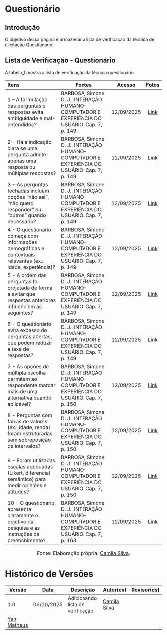 # Questionário

## Introdução

O objetivo dessa página é armazenar a lista de verificação da técnica de elicitação Questionário.

## Lista de Verificação - Questionário
A tabela_1 mostra a lista de verificação da técnica questionário.

| Itens | Fontes | Acesso | Fotos | 
| :---- | ----- | :---: | :---: |
| 1 –  A formulação das perguntas e respostas evita ambiguidade e mal-entendidos?|BARBOSA, Simone D. J.. INTERAÇÃO HUMANO-COMPUTADOR E EXPERIÊNCIA DO USUÁRIO. Cap. 7, p. 149| 12/09/2025 | [Link](https://postimg.cc/jw9j7vZw)| 
| 2 \- Há a indicação clara se uma pergunta admite apenas uma resposta ou múltiplas respostas?| BARBOSA, Simone D. J.. INTERAÇÃO HUMANO-COMPUTADOR E EXPERIÊNCIA DO USUÁRIO. Cap. 7, p. 149| 12/09/2025 | [Link](https://postimg.cc/SJ4htw2s)| 
 | 3 \- As perguntas fechadas incluem opções “não sei”, “não quero responder” ou “outros” quando necessário? | BARBOSA, Simone D. J.. INTERAÇÃO HUMANO-COMPUTADOR E EXPERIÊNCIA DO USUÁRIO. Cap. 7, p. 149 | 12/09/2025| [Link](https://postimg.cc/JyDvhqDS)|
| 4 \- O questionário começa com informações demográficas e contextuais relevantes (ex.: idade, experiência)?| BARBOSA, Simone D. J.. INTERAÇÃO HUMANO-COMPUTADOR E EXPERIÊNCIA DO USUÁRIO. Cap. 7, p. 149 | 12/09/2025| [Link](https://postimg.cc/21bNqmPy)|
| 5 \- A ordem das perguntas foi projetada de forma a evitar que respostas anteriores influenciem as seguintes?|BARBOSA, Simone D. J.. INTERAÇÃO HUMANO-COMPUTADOR E EXPERIÊNCIA DO USUÁRIO. Cap. 7, p. 149| 12/09/2025 | [Link](https://postimg.cc/YjnPQZNr)|
| 6 \- O questionário evita excesso de perguntas abertas, que podem reduzir a taxa de respostas?| BARBOSA, Simone D. J.. INTERAÇÃO HUMANO-COMPUTADOR E EXPERIÊNCIA DO USUÁRIO. Cap. 7, p. 149 |12/09/2025| [Link](https://postimg.cc/8FN42mBg)|
| 7 \- As opções de múltipla escolha permitem ao respondente marcar mais de uma alternativa quando aplicável?| BARBOSA, Simone D. J.. INTERAÇÃO HUMANO-COMPUTADOR E EXPERIÊNCIA DO USUÁRIO. Cap. 7, p. 150| 12/09/2025| [Link](https://postimg.cc/zb9grJmM)|
| 8 \- Perguntas com faixas de valores (ex.: idade, renda) foram estruturadas sem sobreposição de intervalos?| BARBOSA, Simone D. J.. INTERAÇÃO HUMANO-COMPUTADOR E EXPERIÊNCIA DO USUÁRIO. Cap. 7, p. 150| 12/09/2025| [Link](https://postimg.cc/JsvDJr0P)|
| 9 \- Foram utilizadas escalas adequadas (Likert, diferencial semântico) para medir opiniões e atitudes?| BARBOSA, Simone D. J.. INTERAÇÃO HUMANO-COMPUTADOR E EXPERIÊNCIA DO USUÁRIO. Cap. 7, p. 150 | 12/09/2025 | [Link](https://postimg.cc/XZ6N4pp0)|
| 10 \- O questionário apresenta claramente o objetivo da pesquisa e as instruções de preenchimento?| BARBOSA, Simone D. J.. INTERAÇÃO HUMANO-COMPUTADOR E EXPERIÊNCIA DO USUÁRIO. Cap. 7, p. 163 | 12/09/2025| [Link](https://postimg.cc/DJjKJZfR)|


<font size="3"><p style="text-align: center">Fonte: Elaboração própria. [Camila Silva](https://github.com/CamilaSilvaC).</p></font>

# Histórico de Versões

| Versão | Data       | Descrição                    | Autor(es)                          | Revisor(es)                          |
|--------|------------|------------------------------|-----------------------------------|-------------------------------------|
| 1.0    | 06/10/2025 | Adicionando lista de verificação  | [Camila Silva](https://github.com/CamilaSilvaC) | |
|[Yan Matheus](https://github.com/Yanmatheus0812)|
